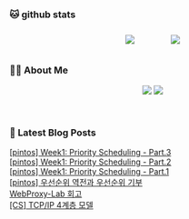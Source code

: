 
###  🐱 github stats  

<div id="main" align="center">
    <img src="https://github-readme-stats.vercel.app/api?username=Kojaewoong0504&count_private=true&show_icons=true&theme=tokyonight"
        style="height: auto; margin-left: 20px; margin-right: 20px; padding: 10px;"/>
    <img src="https://github-readme-stats.vercel.app/api/top-langs/?username=Kojaewoong0504&layout=compact"   
        style="height: auto; margin-left: 20px; margin-right: 20px; padding: 10px;"/>
</div>

###  💁‍♀️ About Me  
<p align="center">
    <a href="https://www.gowoong.com/"><img src="https://img.shields.io/badge/Blog-FF5722?style=flat-square&logo=Blogger&logoColor=white"/></a>
    <a href="mailto:jaewoong.ko0504@gmail.com"><img src="https://img.shields.io/badge/Gmail-d14836?style=flat-square&logo=Gmail&logoColor=white&link=ilovefran.ofm@gmail.com"/></a>
</p>

<br>

### 📕 Latest Blog Posts   

<a href ="https://www.gowoong.com/160"> [pintos] Week1: Priority Scheduling - Part.3 </a> <br>
<a href ="https://www.gowoong.com/159"> [pintos] Week1: Priority Scheduling - Part.2 </a> <br>
<a href ="https://www.gowoong.com/158"> [pintos] Week1: Priority Scheduling - Part.1 </a> <br>
<a href ="https://www.gowoong.com/157"> [pintos] 우선순위 역전과 우선순위 기부 </a> <br>
<a href ="https://www.gowoong.com/156"> WebProxy-Lab 회고 </a> <br>
<a href ="https://www.gowoong.com/155"> [CS] TCP/IP 4계층 모델 </a> <br>
